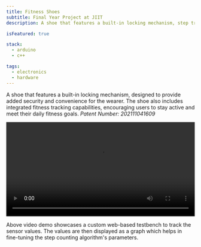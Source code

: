 ```yaml
---
title: Fitness Shoes
subtitle: Final Year Project at JIIT
description: A shoe that features a built-in locking mechanism, step tracking and more.

isFeatured: true

stack:
  - arduino
  - c++

tags:
  - electronics
  - hardware
---
```


A shoe that features a built-in locking mechanism, designed to provide added security and convenience for the wearer. The shoe also includes integrated fitness tracking capabilities, encouraging users to stay active and meet their daily fitness goals. _Patent Number: 202111041609_

<video width="100%"  controls>
  <source src="https://github.com/tanishqmanuja/static/raw/refs/heads/main/assets/fitness-shoes/demo.mp4" type="video/mp4">
</video>

Above video demo showcases a custom web-based testbench to track the sensor values. The values are then displayed as a graph which helps in fine-tuning the step counting algorithm's parameters.
